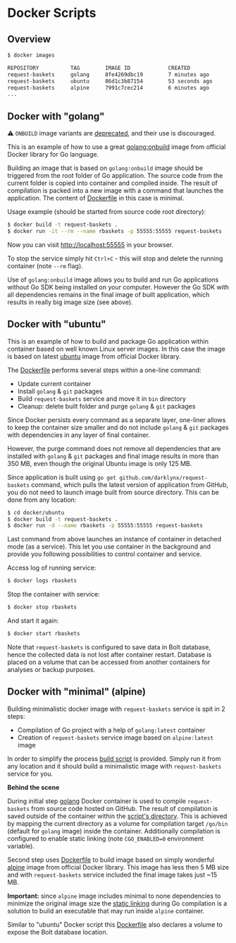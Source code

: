 # Docker Scripts

## Overview

```bash
$ docker images

REPOSITORY          TAG        IMAGE ID            CREATED             SIZE
request-baskets     golang     8fe4269dbc19        7 minutes ago       768.4 MB
request-baskets     ubuntu     86d1c3b87154        53 seconds ago      378.8 MB
request-baskets     alpine     7991c7cec214        6 minutes ago       15.2 MB
...
```

## Docker with "golang"

:warning: `ONBUILD` image variants are [deprecated](https://github.com/docker-library/official-images/issues/2076), and their use is discouraged.

This is an example of how to use a great [golang:onbuild](https://github.com/docker-library/docs/tree/master/golang) image from official Docker library for Go language.

Building an image that is based on `golang:onbuild` image should be triggered from the root folder of Go application. The source code from the current folder is copied into container and compiled inside. The result of compilation is packed into a new image with a command that launches the application. The content of [Dockerfile](./golang/Dockerfile) in this case is minimal.

Usage example (should be started from source code root directory):
```bash
$ docker build -t request-baskets .
$ docker run -it --rm --name rbaskets -p 55555:55555 request-baskets
```

Now you can visit [http://localhost:55555](http://localhost:55555) in your browser.

To stop the service simply hit `Ctrl+C` - this will stop and delete the running container (note `--rm` flag).

Use of `golang:onbuild` image allows you to build and run Go applications without Go SDK being installed on your computer. However the Go SDK with all dependencies remains in the final image of built application, which results in really big image size (see above).

## Docker with "ubuntu"

This is an example of how to build and package Go application within container based on well known Linux server images. In this case the image is based on latest [ubuntu](https://github.com/docker-library/docs/tree/master/ubuntu) image from official Docker library.

The [Dockerfile](./ubuntu/Dockerfile) performs several steps within a one-line command:

 * Update current container
 * Install `golang` & `git` packages
 * Build `request-baskets` service and move it in `bin` directory
 * Cleanup: delete built folder and purge `golang` & `git` packages

Since Docker persists every command as a separate layer, one-liner allows to keep the container size smaller and do not include `golang` & `git` packages with dependencies in any layer of final container.

However, the purge command does not remove all dependencies that are installed with `golang` & `git` packages and final image results in more than 350 MB, even though the original Ubuntu image is only 125 MB.

Since application is built using `go get github.com/darklynx/request-baskets` command, which pulls the latest version of application from GitHub, you do not need to launch image built from source directory. This can be done from any location:

```bash
$ cd docker/ubuntu
$ docker build -t request-baskets .
$ docker run -d --name rbaskets -p 55555:55555 request-baskets
```

Last command from above launches an instance of container in detached mode (as a service). This let you use container in the background and provide you following possibilities to control container and service.

Access log of running service:
```bash
$ docker logs rbaskets
```

Stop the container with service:
```bash
$ docker stop rbaskets
```

And start it again:
```bash
$ docker start rbaskets
```

Note that `request-baskets` is configured to save data in Bolt database, hence the collected data is not lost after container restart. Database is placed on a volume that can be accessed from another containers for analyses or backup purposes.

## Docker with "minimal" (alpine)

Building minimalistic docker image with `request-baskets` service is spit in 2 steps:

 * Compilation of Go project with a help of `golang:latest` container
 * Creation of `request-baskets` service image based on `alpine:latest` image

In order to simplify the process [build script](./minimal/build.sh) is provided. Simply run it from any location and it should build a minimalistic image with `request-baskets` service for you.

**Behind the scene**

During initial step [golang](https://github.com/docker-library/docs/tree/master/golang) Docker container is used to compile `request-baskets` from source code hosted on GitHub. The result of compilation is saved outside of the container within the [script's directory](./minimal). This is achieved by mapping the current directory as a volume for compilation target `/go/bin` (default for `golang` image) inside the container. Additionally compilation is configured to enable static linking (note `CGO_ENABLED=0` environment variable).

Second step uses [Dockerfile](./minimal/Dockerfile) to build image based on simply wonderful [alpine](https://github.com/docker-library/docs/tree/master/alpine) image from official Docker library. This image has less then 5 MB size and with `request-baskets` service included the final image takes just ~15 MB.

**Important:** since `alpine` image includes minimal to none dependencies to minimize the original image size the [static linking](http://www.blang.io/posts/2015-04_golang-alpine-build-golang-binaries-for-alpine-linux/) during Go compilation is a solution to build an executable that may run inside `alpine` container.

Similar to "ubuntu" Docker script this [Dockerfile](./minimal/Dockerfile) also declares a volume to expose the Bolt database location.
